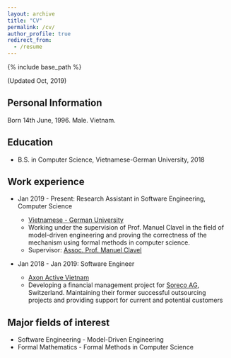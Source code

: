 ```yaml
---
layout: archive
title: "CV"
permalink: /cv/
author_profile: true
redirect_from:
  - /resume
---
```


{% include base_path %}

(Updated Oct, 2019)

## Personal Information
Born 14th June, 1996. Male. Vietnam.

## Education
* B.S. in Computer Science, Vietnamese-German University, 2018

## Work experience
* Jan 2019 - Present: Research Assistant in Software Engineering, Computer Science
  * [Vietnamese - German University](https://vgu.edu.vn/)
  * Working under the supervision of Prof. Manuel Clavel in the field of model-driven engineering and proving the correctness of the mechanism using formal methods in computer science.
  * Supervisor: [Assoc. Prof. Manuel Clavel](http://maude.sip.ucm.es/~clavel/)

* Jan 2018 - Jan 2019: Software Engineer
  * [Axon Active Vietnam](https://www.axonactive.com/)
  * Developing a financial management project for [Soreco AG](https://www.sorecoweb.ch/de/), Switzerland. Maintaining their former successful outsourcing projects and providing support for current and potential customers

## Major fields of interest
* Software Engineering - Model-Driven Engineering
* Formal Mathematics - Formal Methods in Computer Science

<!-- 
Publications
======
  <ul>{% for post in site.publications %}
    {% include archive-single-cv.html %}
  {% endfor %}</ul>
-->
<!-- 
Talks
======
  <ul>{% for post in site.talks %}
    {% include archive-single-talk-cv.html %}
  {% endfor %}</ul>
-->
<!--
Teaching
======
  <ul>{% for post in site.teaching %}
    {% include archive-single-cv.html %}
  {% endfor %}</ul>
-->
